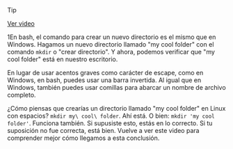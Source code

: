 > [!TIP]  
> [Ver video](https://youtu.be/cSTohH1S91o)

1En bash, el comando para crear un nuevo directorio es el mismo que en Windows. Hagamos un nuevo directorio llamado "my cool folder" con el comando `mkdir` o "crear directorio". Y ahora, podemos verificar que "my cool folder" está en nuestro escritorio.

En lugar de usar acentos graves como carácter de escape, como en Windows, en bash, puedes usar una barra invertida. Al igual que en Windows, también puedes usar comillas para abarcar un nombre de archivo completo.

¿Cómo piensas que crearías un directorio llamado "my cool folder" en Linux con espacios? `mkdir my\ cool\ folder`. Ahí está. O bien: `mkdir 'my cool folder'`. Funciona también. Si supusiste esto, estás en lo correcto. Si tu suposición no fue correcta, está bien. Vuelve a ver este video para comprender mejor cómo llegamos a esta conclusión.
